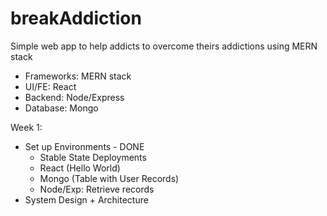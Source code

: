 # breakAddiction
Simple web app  to help addicts to overcome theirs addictions using MERN stack

- Frameworks:
MERN stack
- UI/FE:
React
- Backend:
Node/Express
- Database:
Mongo


Week 1:
- Set up Environments - DONE
  - Stable State Deployments
  - React (Hello World)
  - Mongo (Table with User Records)
  - Node/Exp: Retrieve records 
- System Design + Architecture
